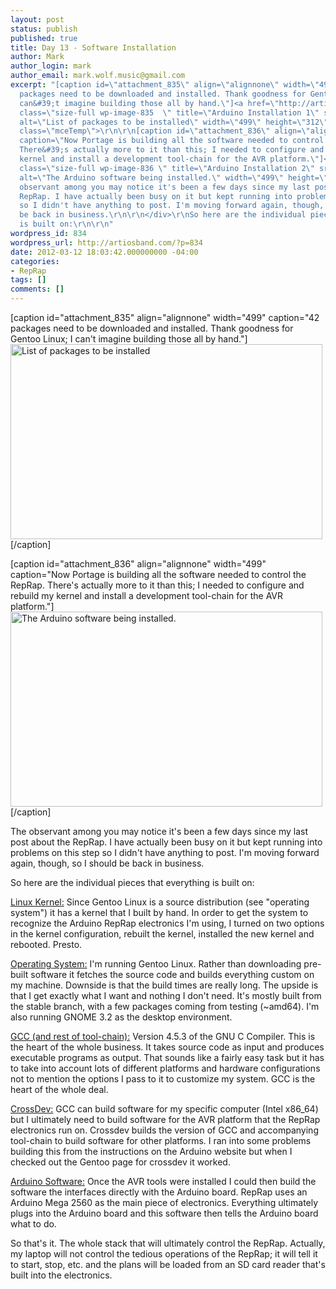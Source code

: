 ```yaml
---
layout: post
status: publish
published: true
title: Day 13 - Software Installation
author: Mark
author_login: mark
author_email: mark.wolf.music@gmail.com
excerpt: "[caption id=\"attachment_835\" align=\"alignnone\" width=\"499\" caption=\"42
  packages need to be downloaded and installed. Thank goodness for Gentoo Linux; I
  can&#39;t imagine building those all by hand.\"]<a href=\"http://artiosband.com/files/2012/03/arduino-install-1-e1331571943478.png\"><img
  class=\"size-full wp-image-835  \" title=\"Arduino Installation 1\" src=\"http://artiosband.com/files/2012/03/arduino-install-1-e1331571943478.png\"
  alt=\"List of packages to be installed\" width=\"499\" height=\"312\" /></a>[/caption]\r\n\r\n<div
  class=\"mceTemp\">\r\n\r\n[caption id=\"attachment_836\" align=\"alignnone\" width=\"499\"
  caption=\"Now Portage is building all the software needed to control the RepRap.
  There&#39;s actually more to it than this; I needed to configure and rebuild my
  kernel and install a development tool-chain for the AVR platform.\"]<a href=\"http://artiosband.com/files/2012/03/arduino-install-2-e1331572112985.png\"><img
  class=\"size-full wp-image-836 \" title=\"Arduino Installation 2\" src=\"http://artiosband.com/files/2012/03/arduino-install-2-e1331572112985.png\"
  alt=\"The Arduino software being installed.\" width=\"499\" height=\"312\" /></a>[/caption]\r\n\r\nThe
  observant among you may notice it's been a few days since my last post about the
  RepRap. I have actually been busy on it but kept running into problems on this step
  so I didn't have anything to post. I'm moving forward again, though, so I should
  be back in business.\r\n\r\n</div>\r\nSo here are the individual pieces that everything
  is built on:\r\n\r\n"
wordpress_id: 834
wordpress_url: http://artiosband.com/?p=834
date: 2012-03-12 18:03:42.000000000 -04:00
categories:
- RepRap
tags: []
comments: []
---
```

[caption id="attachment_835" align="alignnone" width="499" caption="42 packages need to be downloaded and installed. Thank goodness for Gentoo Linux; I can&#39;t imagine building those all by hand."]<a href="http://artiosband.com/files/2012/03/arduino-install-1-e1331571943478.png"><img class="size-full wp-image-835  " title="Arduino Installation 1" src="http://artiosband.com/files/2012/03/arduino-install-1-e1331571943478.png" alt="List of packages to be installed" width="499" height="312" /></a>[/caption]

<div class="mceTemp">

[caption id="attachment_836" align="alignnone" width="499" caption="Now Portage is building all the software needed to control the RepRap. There&#39;s actually more to it than this; I needed to configure and rebuild my kernel and install a development tool-chain for the AVR platform."]<a href="http://artiosband.com/files/2012/03/arduino-install-2-e1331572112985.png"><img class="size-full wp-image-836 " title="Arduino Installation 2" src="http://artiosband.com/files/2012/03/arduino-install-2-e1331572112985.png" alt="The Arduino software being installed." width="499" height="312" /></a>[/caption]

The observant among you may notice it's been a few days since my last post about the RepRap. I have actually been busy on it but kept running into problems on this step so I didn't have anything to post. I'm moving forward again, though, so I should be back in business.

</div>
So here are the individual pieces that everything is built on:

<a id="more"></a><a id="more-834"></a>

<span style="text-decoration: underline;">Linux Kernel:</span> Since Gentoo Linux is a source distribution (see "operating system") it has a kernel that I built by hand. In order to get the system to recognize the Arduino RepRap electronics I'm using, I turned on two options in the kernel configuration, rebuilt the kernel, installed the new kernel and rebooted. Presto.

<span style="text-decoration: underline;">Operating System:</span> I'm running Gentoo Linux. Rather than downloading pre-built software it fetches the source code and builds everything custom on my machine. Downside is that the build times are really long. The upside is that I get exactly what I want and nothing I don't need. It's mostly built from the stable branch, with a few packages coming from testing (~amd64). I'm also running GNOME 3.2 as the desktop environment.

<span style="text-decoration: underline;">GCC (and rest of tool-chain):</span> Version 4.5.3 of the GNU C Compiler. This is the heart of the whole business. It takes source code as input and produces executable programs as output. That sounds like a fairly easy task but it has to take into account lots of different platforms and hardware configurations not to mention the options I pass to it to customize my system. GCC is the heart of the whole deal.

<span style="text-decoration: underline;">CrossDev:</span> GCC can build software for my specific computer (Intel x86_64) but I ultimately need to build software for the AVR platform that the RepRap electronics run on. Crossdev builds the version of GCC and accompanying tool-chain to build software for other platforms. I ran into some problems building this from the instructions on the Arduino website but when I checked out the Gentoo page for crossdev it worked.

<span style="text-decoration: underline;">Arduino Software:</span> Once the AVR tools were installed I could then build the software the interfaces directly with the Arduino board. RepRap uses an Arduino Mega 2560 as the main piece of electronics. Everything ultimately plugs into the Arduino board and this software then tells the Arduino board what to do.

So that's it. The whole stack that will ultimately control the RepRap. Actually, my laptop will not control the tedious operations of the RepRap; it will tell it to start, stop, etc. and the plans will be loaded from an SD card reader that's built into the electronics.

&nbsp;
